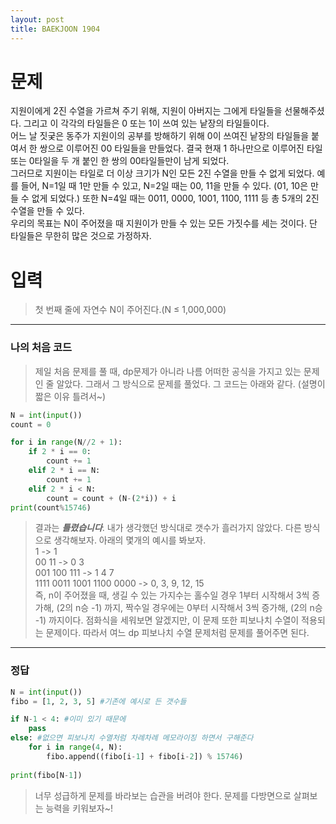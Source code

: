 ```yaml
---
layout: post
title: BAEKJOON 1904
---
```


# 문제
지원이에게 2진 수열을 가르쳐 주기 위해, 지원이 아버지는 그에게 타일들을 선물해주셨다. 그리고 이 각각의 타일들은 0 또는 1이 쓰여 있는 낱장의 타일들이다.  
어느 날 짓궂은 동주가 지원이의 공부를 방해하기 위해 0이 쓰여진 낱장의 타일들을 붙여서 한 쌍으로 이루어진 00 타일들을 만들었다. 결국 현재 1 하나만으로 이루어진 타일 또는 0타일을 두 개 붙인 한 쌍의 00타일들만이 남게 되었다.  
그러므로 지원이는 타일로 더 이상 크기가 N인 모든 2진 수열을 만들 수 없게 되었다. 예를 들어, N=1일 때 1만 만들 수 있고, N=2일 때는 00, 11을 만들 수 있다. (01, 10은 만들 수 없게 되었다.) 또한 N=4일 때는 0011, 0000, 1001, 1100, 1111 등 총 5개의 2진 수열을 만들 수 있다.  
우리의 목표는 N이 주어졌을 때 지원이가 만들 수 있는 모든 가짓수를 세는 것이다. 단 타일들은 무한히 많은 것으로 가정하자.  

# 입력
> 첫 번째 줄에 자연수 N이 주어진다.(N ≤ 1,000,000)

-----
### 나의 처음 코드
>  제일 처음 문제를 풀 때, dp문제가 아니라 나름 어떠한 공식을 가지고 있는 문제인 줄 알았다. 그래서 그 방식으로 문제를 풀었다. 그 코드는 아래와 같다. (설명이 짧은 이유 틀려서~)

~~~python
N = int(input())
count = 0

for i in range(N//2 + 1):
    if 2 * i == 0:
        count += 1
    elif 2 * i == N:
        count += 1
    elif 2 * i < N:
        count = count + (N-(2*i)) + i
print(count%15746)
~~~
> 결과는 ***틀렸습니다***.  내가 생각했던 방식대로 갯수가 흘러가지 않았다. 다른 방식으로 생각해보자. 아래의 몇개의 예시를 봐보자.  
1 ->  1  
00 11 -> 0 3   
001 100 111 -> 1 4 7  
1111 0011 1001 1100 0000 -> 0, 3, 9, 12, 15  
즉, n이 주어졌을 때, 생길 수 있는 가지수는 홀수일 경우 1부터 시작해서 3씩 증가해, (2의 n승 -1) 까지, 짝수일 경우에는 0부터 시작해서 3씩 증가해, (2의 n승 -1) 까지이다.  점화식을 세워보면 알겠지만, 이 문제 또한 피보나치 수열이 적용되는 문제이다. 따라서 여느 dp 피보나치 수열 문제처럼 문제를 풀어주면 된다.
-----
### 정답
~~~python
N = int(input())
fibo = [1, 2, 3, 5] #기존에 예시로 든 갯수들

if N-1 < 4: #이미 있기 때문에
    pass
else: #없으면 피보나치 수열처럼 차례차례 메모라이징 하면서 구해준다
    for i in range(4, N):
        fibo.append((fibo[i-1] + fibo[i-2]) % 15746)
            
print(fibo[N-1])
~~~
> 너무 성급하게 문제를 바라보는 습관을 버려야 한다. 문제를 다방면으로 살펴보는 능력을 키워보자~!
